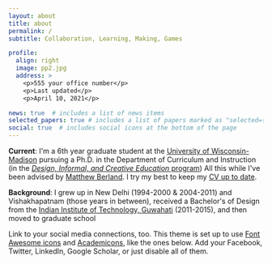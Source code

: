 ```yaml
---
layout: about
title: about
permalink: /
subtitle: Collaboration, Learning, Making, Games

profile:
  align: right
  image: pp2.jpg
  address: >
    <p>555 your office number</p>
    <p>Last updated</p>
    <p>April 10, 2021</p>

news: true  # includes a list of news items
selected_papers: true # includes a list of papers marked as "selected={true}"
social: true  # includes social icons at the bottom of the page
---
```


**Current**: I'm a 6th year graduate student at the [University of Wisconsin-Madison](https://www.wisc.edu/) pursuing a Ph.D. in the Department of Curriculum and Instruction (in the [_Design, Informal, and Creative Education_ program](https://ci.education.wisc.edu/research/digital-media/)) All this while I've been advised by [Matthew Berland](https://ci.education.wisc.edu/fac-staff/berland-matthew/). I try my best to keep my [CV up to date](http://bit.ly/vishesh-cv-doc). 

**Background**: I grew up in New Delhi (1994-2000 & 2004-2011) and Vishakhapatnam (those years in between), received a Bachelor's of Design from the [Indian Institute of Technology, Guwahati](https://www.iitg.ac.in/design/) (2011-2015), and then moved to graduate school 

Link to your social media connections, too. This theme is set up to use [Font Awesome icons](http://fortawesome.github.io/Font-Awesome/) and [Academicons](https://jpswalsh.github.io/academicons/), like the ones below. Add your Facebook, Twitter, LinkedIn, Google Scholar, or just disable all of them.
